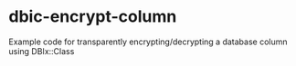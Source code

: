 # dbic-encrypt-column
Example code for transparently encrypting/decrypting a database column using DBIx::Class
